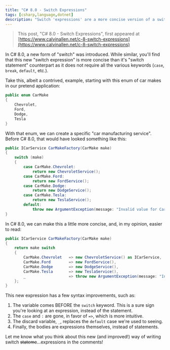 ```yaml
---
title: "C# 8.0 - Switch Expressions"
tags: [csharp,language,dotnet]
description: "Switch 'expressions' are a more concise version of a switch 'statement' that was released in C# 8.0.  Let's take a look!"
---
```


> This post, "C# 8.0 - Switch Expressions", first appeared at [https://www.calvinallen.net/c-8-switch-expressions](https://www.calvinallen.net/c-8-switch-expressions)

In C# 8.0, a new form of "switch" was introduced.  While similar, you'll find that this new "switch expression" is more concise than it's "switch statement" counterpart as it does not require all the various keywords (`case`, `break`, `default`, etc.).

Take this, albeit a contrived, example, starting with this enum of car makes in our pretend application:

```csharp
public enum CarMake
{
    Chevrolet,
    Ford,
    Dodge,
    Tesla
}
```

With that enum, we can create a specific "car manufacturing service".  Before C# 8.0, that would have looked something like this:

```csharp
public ICarService CarMakeFactory(CarMake make)
{
    switch (make)
    {
        case CarMake.Chevrolet:
            return new ChevroletService();
        case CarMake.Ford:
            return new FordService();
        case CarMake.Dodge:
            return new DodgeService();
        case CarMake.Tesla:
            return new TeslaService();
        default:
            throw new ArgumentException(message: "Invalid value for CarMake", paramName: nameof(make));    }
}
```

In C# 8.0, we can make this a little more concise, and, in my opinion, easier to read:

```csharp
public ICarService CarMakeFactory(CarMake make)
{
    return make switch
    {
        CarMake.Chevrolet   => new ChevroletService() as ICarService,
        CarMake.Ford        => new FordService(),
        CarMake.Dodge       => new DodgeService(),
        CarMake.Tesla       => new TeslaService(),
        _                   => throw new ArgumentException(message: "Invalid value for CarMake", paramName: nameof(make));
    };
}
```

This new expression has a few syntax improvements, such as:

1. The variable comes BEFORE the `switch` keyword.  This is a sure sign you're looking at an expression, instead of the statement.
2. The `case` and `:` are gone, in favor of `=>`, which is more intuitive.
3. The discard variable, `_`, replaces the `default` case we're used to seeing.
4. Finally, the bodies are expressions themselves, instead of statements.

Let me know what you think about this new (and improved!) way of writing switch ~~stateme~~...expressions in the comments!
